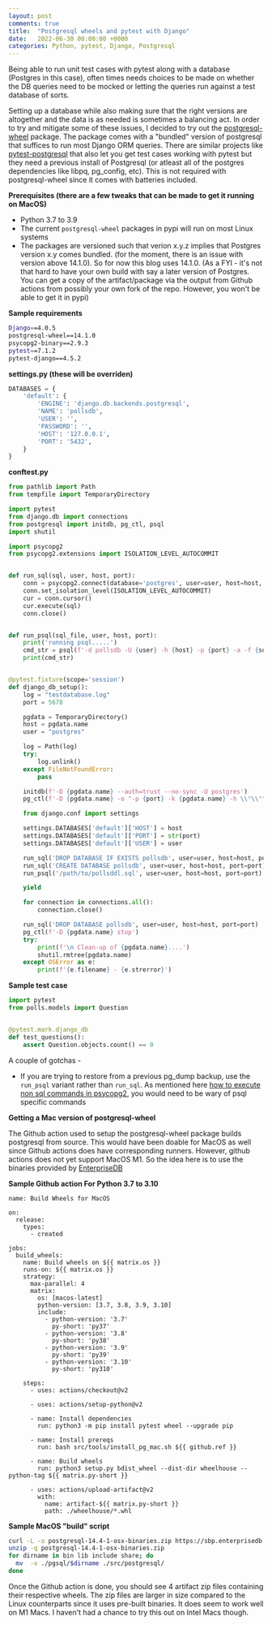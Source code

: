 ```yaml
---
layout: post
comments: true
title:  "Postgresql wheels and pytest with Django"
date:   2022-06-30 00:00:00 +0000
categories: Python, pytest, Django, Postgresql
---
```


Being able to run unit test cases with pytest along with a database (Postgres in this case), often times needs choices to be made on whether the DB queries need to be mocked or letting the queries run against a test database of sorts.

Setting up a database while also making sure that the right versions are altogether and the data is as needed is sometimes a balancing act. In order to try and mitigate some of these issues, I decided to try out the [postgresql-wheel](https://github.com/michelp/postgresql-wheel) package. The package comes with a "bundled" version of postgresql that suffices to run most Django ORM queries. There are similar projects like [pytest-postgresql](https://github.com/ClearcodeHQ/pytest-postgresql) that also let you get test cases working with pytest but they need a previous install of Postgresql (or atleast all of the postgres dependencies like libpq, pg_config, etc). This is not required with postgresql-wheel since it comes with batteries included.

**Prerequisites (there are a few tweaks that can be made to get it running on MacOS)**
- Python 3.7 to 3.9
- The current `postgresql-wheel` packages in pypi will run on most Linux systems
- The packages are versioned such that verion x.y.z implies that Postgres version x.y comes bundled. (for the moment, there is an issue with version above 14.1.0). So for now this blog uses 14.1.0. (As a FYI - it's not that hard to have your own build with say a later version of Postgres. You can get a copy of the artifact/package via the output from Github actions from possibly your own fork of the repo. However, you won't be able to get it in pypi)

**Sample requirements**

```bash
Django==4.0.5
postgresql-wheel==14.1.0
psycopg2-binary==2.9.3
pytest==7.1.2
pytest-django==4.5.2
```

**settings.py (these will be overriden)**

```python
DATABASES = {
    'default': {
        'ENGINE': 'django.db.backends.postgresql',
        'NAME': 'pollsdb',
        'USER': '',
        'PASSWORD': '',
        'HOST': '127.0.0.1',
        'PORT': '5432',
    }
}
```

**conftest.py**

```python
from pathlib import Path
from tempfile import TemporaryDirectory

import pytest
from django.db import connections
from postgresql import initdb, pg_ctl, psql
import shutil

import psycopg2
from psycopg2.extensions import ISOLATION_LEVEL_AUTOCOMMIT


def run_sql(sql, user, host, port):
    conn = psycopg2.connect(database='postgres', user=user, host=host, port=str(port))
    conn.set_isolation_level(ISOLATION_LEVEL_AUTOCOMMIT)
    cur = conn.cursor()
    cur.execute(sql)
    conn.close()


def run_psql(sql_file, user, host, port):
    print('running psql.....')
    cmd_str = psql(f'-d pollsdb -U {user} -h {host} -p {port} -a -f {sql_file}')
    print(cmd_str)


@pytest.fixture(scope='session')
def django_db_setup():
    log = "testdatabase.log"
    port = 5678

    pgdata = TemporaryDirectory()
    host = pgdata.name
    user = "postgres"

    log = Path(log)
    try:
        log.unlink()
    except FileNotFoundError:
        pass

    initdb(f'-D {pgdata.name} --auth=trust --no-sync -U postgres')
    pg_ctl(f'-D {pgdata.name} -o "-p {port} -k {pgdata.name} -h \\"\\"" -l {log} start')

    from django.conf import settings

    settings.DATABASES['default']['HOST'] = host
    settings.DATABASES['default']['PORT'] = str(port)
    settings.DATABASES['default']['USER'] = user

    run_sql('DROP DATABASE IF EXISTS pollsdb', user=user, host=host, port=port)
    run_sql('CREATE DATABASE pollsdb', user=user, host=host, port=port)
    run_psql('/path/to/pollsddl.sql', user=user, host=host, port=port)

    yield

    for connection in connections.all():
        connection.close()

    run_sql('DROP DATABASE pollsdb', user=user, host=host, port=port)
    pg_ctl(f'-D {pgdata.name} stop')
    try:
        print(f'\n Clean-up of {pgdata.name}....')
        shutil.rmtree(pgdata.name)
    except OSError as e:
        print(f'{e.filename} - {e.strerror}')
```

**Sample test case**

```python
import pytest
from polls.models import Question


@pytest.mark.django_db
def test_questions():
    assert Question.objects.count() == 0
```

A couple of gotchas -
- If you are trying to restore from a previous pg_dump backup, use the `run_psql` variant rather than `run_sql`. As mentioned here [how to execute non sql commands in psycopg2](https://stackoverflow.com/questions/53077083/how-to-execute-non-sql-commands-in-psycopg2), you would need to be wary of psql specific commands


**Getting a Mac version of postgresql-wheel**

The Github action used to setup the postgresql-wheel package builds postgresql from source. This would have been doable for MacOS as well since Github actions does have corresponding runners. However, github actions does not yet support MacOS M1. So the idea here is to use the binaries provided by [EnterpriseDB](https://www.enterprisedb.com/download-postgresql-binaries)

**Sample Github action For Python 3.7 to 3.10**

```
name: Build Wheels for MacOS

on:
  release:
    types:
      - created

jobs:
  build_wheels:
    name: Build wheels on ${{ matrix.os }}
    runs-on: ${{ matrix.os }}
    strategy:
      max-parallel: 4
      matrix:
        os: [macos-latest]
        python-version: [3.7, 3.8, 3.9, 3.10]
        include:
          - python-version: '3.7'
            py-short: 'py37'
          - python-version: '3.8'
            py-short: 'py38'
          - python-version: '3.9'
            py-short: 'py39'
          - python-version: '3.10'
            py-short: 'py310'

    steps:
      - uses: actions/checkout@v2

      - uses: actions/setup-python@v2

      - name: Install dependencies
        run: python3 -m pip install pytest wheel --upgrade pip

      - name: Install prereqs
        run: bash src/tools/install_pg_mac.sh ${{ github.ref }}

      - name: Build wheels
        run: python3 setup.py bdist_wheel --dist-dir wheelhouse --python-tag ${{ matrix.py-short }}

      - uses: actions/upload-artifact@v2
        with:
          name: artifact-${{ matrix.py-short }}
          path: ./wheelhouse/*.whl
```

**Sample MacOS "build" script**

```bash
curl -L -o postgresql-14.4-1-osx-binaries.zip https://sbp.enterprisedb.com/getfile.jsp?fileid=1258117
unzip -q postgresql-14.4-1-osx-binaries.zip
for dirname in bin lib include share; do
  mv  -v ./pgsql/$dirname ./src/postgresql/
done
```

Once the Github action is done, you should see 4 artifact zip files containing their respective wheels. The zip files are larger in size compared to the Linux counterparts since it uses pre-built binaries. It does seem to work well on M1 Macs. I haven't had a chance to try this out on Intel Macs though.
